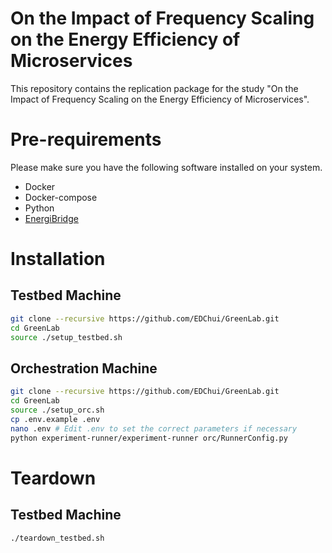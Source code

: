 # On the Impact of Frequency Scaling on the Energy Efficiency of Microservices

This repository contains the replication package for the study "On the Impact of Frequency Scaling on the Energy Efficiency of Microservices".

# Pre-requirements

Please make sure you have the following software installed on your system.

- Docker
- Docker-compose
- Python
- [EnergiBridge](https://github.com/tdurieux/EnergiBridge)

# Installation

## Testbed Machine

```sh
git clone --recursive https://github.com/EDChui/GreenLab.git
cd GreenLab
source ./setup_testbed.sh
```

## Orchestration Machine

```sh
git clone --recursive https://github.com/EDChui/GreenLab.git
cd GreenLab
source ./setup_orc.sh
cp .env.example .env
nano .env # Edit .env to set the correct parameters if necessary
python experiment-runner/experiment-runner orc/RunnerConfig.py
```

# Teardown

## Testbed Machine

```sh
./teardown_testbed.sh
```
